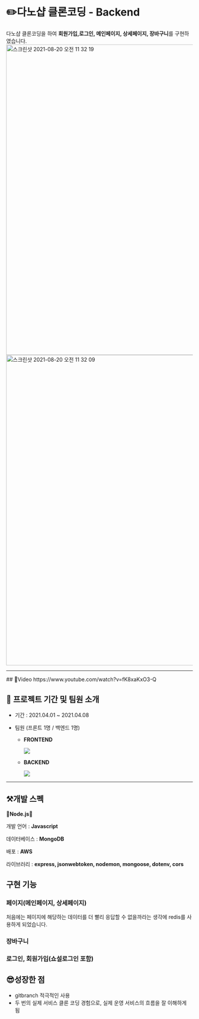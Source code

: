 # ✏️다노샵 클론코딩 - Backend

다노샵 클론코딩을 하여 **회원가입,로그인, 메인페이지, 상세페이지, 장바구니**를 구현하였습니다. 
<img width="835" alt="스크린샷 2021-08-20 오전 11 32 19" src="https://user-images.githubusercontent.com/62098808/132678441-5916c86d-9610-4221-948e-b3d53885ac73.png">
<img width="835" alt="스크린샷 2021-08-20 오전 11 32 09" src="https://user-images.githubusercontent.com/62098808/132678448-d8041f3f-b237-42f4-bcb7-baab786e7cea.png">

<hr>
## 🎥Video
  https://www.youtube.com/watch?v=fK8xaKxO3-Q
    
## 📌 프로젝트 기간 및 팀원 소개
- 기간 : 2021.04.01 ~ 2021.04.08

- 팀원 (프론트 1명 / 백엔드 1명)
  - **FRONTEND**
    
    ![](https://img.shields.io/badge/React-고미송-blue?style=for-the-badge)
    
  - **BACKEND** 
     
     ![](https://img.shields.io/badge/Node.js-김진수-pink?style=for-the-badge)
     
<hr>

## ⚒️개발 스펙
**🌱Node.js🌱**<br>

개발 언어 : **Javascript**

데이터베이스 : **MongoDB**

배포 : **AWS**

라이브러리 : **express, jsonwebtoken, nodemon, mongoose, dotenv, cors** 

## 구현 기능
### 페이지(메인페이지, 상세페이지)
처음에는 페이지에 해당하는 데이터를 더 빨리 응답할 수 없을까라는 생각에 redis를 사용하게 되었습니다.
### 장바구니
### 로그인, 회원가입(쇼설로그인 포함)

## 😎성장한 점
- gitbranch 적극적인 사용
- 두 번의 실제 서비스 클론 코딩 경험으로, 실제 운영 서비스의 흐름을 잘 이해하게 됨
